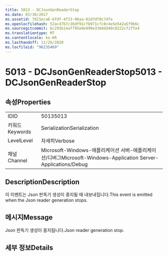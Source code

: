```yaml
---
title: 5013 - DCJsonGenReaderStop
ms.date: 03/30/2017
ms.assetid: 7021eca6-6fdf-4f23-96aa-02d7df0c7dfe
ms.openlocfilehash: 52ac47b7c36df91cfb971cfc8c4e5e542a5f9b6c
ms.sourcegitcommit: bc293b14af795e0e999e3304dd40c0222cf2ffe4
ms.translationtype: MT
ms.contentlocale: ko-KR
ms.lasthandoff: 11/26/2020
ms.locfileid: "96235469"
---
```

# <a name="5013---dcjsongenreaderstop"></a><span data-ttu-id="8dac9-102">5013 - DCJsonGenReaderStop</span><span class="sxs-lookup"><span data-stu-id="8dac9-102">5013 - DCJsonGenReaderStop</span></span>

## <a name="properties"></a><span data-ttu-id="8dac9-103">속성</span><span class="sxs-lookup"><span data-stu-id="8dac9-103">Properties</span></span>  
  
|||  
|-|-|  
|<span data-ttu-id="8dac9-104">ID</span><span class="sxs-lookup"><span data-stu-id="8dac9-104">ID</span></span>|<span data-ttu-id="8dac9-105">5013</span><span class="sxs-lookup"><span data-stu-id="8dac9-105">5013</span></span>|  
|<span data-ttu-id="8dac9-106">키워드</span><span class="sxs-lookup"><span data-stu-id="8dac9-106">Keywords</span></span>|<span data-ttu-id="8dac9-107">Serialization</span><span class="sxs-lookup"><span data-stu-id="8dac9-107">Serialization</span></span>|  
|<span data-ttu-id="8dac9-108">Level</span><span class="sxs-lookup"><span data-stu-id="8dac9-108">Level</span></span>|<span data-ttu-id="8dac9-109">자세히</span><span class="sxs-lookup"><span data-stu-id="8dac9-109">Verbose</span></span>|  
|<span data-ttu-id="8dac9-110">채널</span><span class="sxs-lookup"><span data-stu-id="8dac9-110">Channel</span></span>|<span data-ttu-id="8dac9-111">Microsoft-Windows-애플리케이션 서버-애플리케이션/디버그</span><span class="sxs-lookup"><span data-stu-id="8dac9-111">Microsoft-Windows-Application Server-Applications/Debug</span></span>|  
  
## <a name="description"></a><span data-ttu-id="8dac9-112">Description</span><span class="sxs-lookup"><span data-stu-id="8dac9-112">Description</span></span>  

 <span data-ttu-id="8dac9-113">이 이벤트는 Json 판독기 생성이 중지될 때 내보내집니다.</span><span class="sxs-lookup"><span data-stu-id="8dac9-113">This event is emitted when the Json reader generation stops.</span></span>  
  
## <a name="message"></a><span data-ttu-id="8dac9-114">메시지</span><span class="sxs-lookup"><span data-stu-id="8dac9-114">Message</span></span>  

 <span data-ttu-id="8dac9-115">Json 판독기 생성이 중지됩니다.</span><span class="sxs-lookup"><span data-stu-id="8dac9-115">Json reader generation stop.</span></span>  
  
## <a name="details"></a><span data-ttu-id="8dac9-116">세부 정보</span><span class="sxs-lookup"><span data-stu-id="8dac9-116">Details</span></span>
